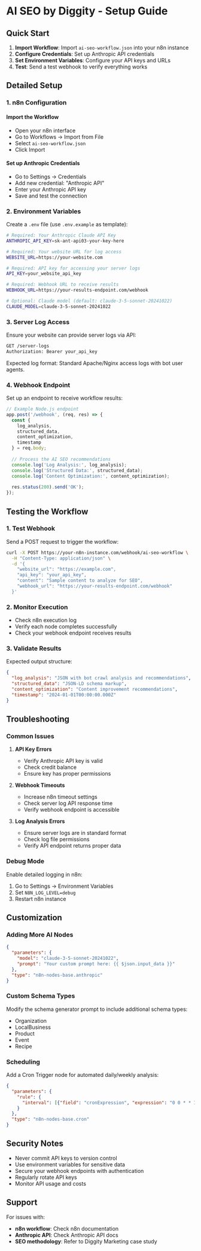 # AI SEO by Diggity - Setup Guide

## Quick Start

1. **Import Workflow**: Import `ai-seo-workflow.json` into your n8n instance
2. **Configure Credentials**: Set up Anthropic API credentials
3. **Set Environment Variables**: Configure your API keys and URLs
4. **Test**: Send a test webhook to verify everything works

## Detailed Setup

### 1. n8n Configuration

#### Import the Workflow
- Open your n8n interface
- Go to Workflows → Import from File
- Select `ai-seo-workflow.json`
- Click Import

#### Set up Anthropic Credentials
- Go to Settings → Credentials
- Add new credential: "Anthropic API"
- Enter your Anthropic API key
- Save and test the connection

### 2. Environment Variables

Create a `.env` file (use `.env.example` as template):

```bash
# Required: Your Anthropic Claude API Key
ANTHROPIC_API_KEY=sk-ant-api03-your-key-here

# Required: Your website URL for log access
WEBSITE_URL=https://your-website.com

# Required: API key for accessing your server logs
API_KEY=your_website_api_key

# Required: Webhook URL to receive results
WEBHOOK_URL=https://your-results-endpoint.com/webhook

# Optional: Claude model (default: claude-3-5-sonnet-20241022)
CLAUDE_MODEL=claude-3-5-sonnet-20241022
```

### 3. Server Log Access

Ensure your website can provide server logs via API:

```bash
GET /server-logs
Authorization: Bearer your_api_key
```

Expected log format: Standard Apache/Nginx access logs with bot user agents.

### 4. Webhook Endpoint

Set up an endpoint to receive workflow results:

```javascript
// Example Node.js endpoint
app.post('/webhook', (req, res) => {
  const {
    log_analysis,
    structured_data,
    content_optimization,
    timestamp
  } = req.body;
  
  // Process the AI SEO recommendations
  console.log('Log Analysis:', log_analysis);
  console.log('Structured Data:', structured_data);
  console.log('Content Optimization:', content_optimization);
  
  res.status(200).send('OK');
});
```

## Testing the Workflow

### 1. Test Webhook

Send a POST request to trigger the workflow:

```bash
curl -X POST https://your-n8n-instance.com/webhook/ai-seo-workflow \
  -H "Content-Type: application/json" \
  -d '{
    "website_url": "https://example.com",
    "api_key": "your_api_key",
    "content": "Sample content to analyze for SEO",
    "webhook_url": "https://your-results-endpoint.com/webhook"
  }'
```

### 2. Monitor Execution

- Check n8n execution log
- Verify each node completes successfully
- Check your webhook endpoint receives results

### 3. Validate Results

Expected output structure:
```json
{
  "log_analysis": "JSON with bot crawl analysis and recommendations",
  "structured_data": "JSON-LD schema markup",
  "content_optimization": "Content improvement recommendations",
  "timestamp": "2024-01-01T00:00:00.000Z"
}
```

## Troubleshooting

### Common Issues

1. **API Key Errors**
   - Verify Anthropic API key is valid
   - Check credit balance
   - Ensure key has proper permissions

2. **Webhook Timeouts**
   - Increase n8n timeout settings
   - Check server log API response time
   - Verify webhook endpoint is accessible

3. **Log Analysis Errors**
   - Ensure server logs are in standard format
   - Check log file permissions
   - Verify API endpoint returns proper data

### Debug Mode

Enable detailed logging in n8n:
1. Go to Settings → Environment Variables
2. Set `N8N_LOG_LEVEL=debug`
3. Restart n8n instance

## Customization

### Adding More AI Nodes
```json
{
  "parameters": {
    "model": "claude-3-5-sonnet-20241022",
    "prompt": "Your custom prompt here: {{ $json.input_data }}"
  },
  "type": "n8n-nodes-base.anthropic"
}
```

### Custom Schema Types

Modify the schema generator prompt to include additional schema types:
- Organization
- LocalBusiness
- Product
- Event
- Recipe

### Scheduling

Add a Cron Trigger node for automated daily/weekly analysis:
```json
{
  "parameters": {
    "rule": {
      "interval": [{"field": "cronExpression", "expression": "0 0 * * 1"}]
    }
  },
  "type": "n8n-nodes-base.cron"
}
```

## Security Notes

- Never commit API keys to version control
- Use environment variables for sensitive data
- Secure your webhook endpoints with authentication
- Regularly rotate API keys
- Monitor API usage and costs

## Support

For issues with:
- **n8n workflow**: Check n8n documentation
- **Anthropic API**: Check Anthropic API docs
- **SEO methodology**: Refer to Diggity Marketing case study